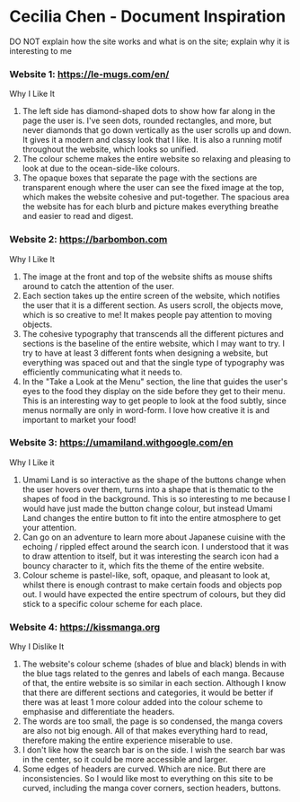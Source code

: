 # Cecilia Chen - Document Inspiration 
DO NOT explain how the site works and what is on the site; explain why it is interesting to me 

### Website 1: https://le-mugs.com/en/
Why I Like It 
1. The left side has diamond-shaped dots to show how far along in the page the user is. I've seen dots, rounded rectangles, and more, but never diamonds that go down vertically as the user scrolls up and down. It gives it a modern and classy look that I like. It is also a running motif throughout the website, which looks so unified. 
2. The colour scheme makes the entire website so relaxing and pleasing to look at due to the ocean-side-like colours. 
3. The opaque boxes that separate the page with the sections are transparent enough where the user can see the fixed image at the top, which makes the website cohesive and put-together. 
The spacious area the website has for each blurb and picture makes everything breathe and easier to read and digest. 

### Website 2: https://barbombon.com 
Why I Like It 
1. The image at the front and top of the website shifts as mouse shifts around to catch the attention of the user. 
2. Each section takes up the entire screen of the website, which notifies the user that it is a different section. As users scroll, the objects move, which is so creative to me! It makes people pay attention to moving objects. 
3. The cohesive typography that transcends all the different pictures and sections is the baseline of the entire website, which I may want to try. I try to have at least 3 different fonts when designing a website, but everything was spaced out and that the single type of typography was efficiently communicating what it needs to.  
4. In the "Take a Look at the Menu" section, the line that guides the user's eyes to the food they display on the side before they get to their menu. This is an interesting way to get people to look at the food subtly, since menus normally are only in word-form. I love how creative it is and important to market your food!  

### Website 3: https://umamiland.withgoogle.com/en 
Why I Like it 
1. Umami Land is so interactive as the shape of the buttons change when the user hovers over them, turns into a shape that is thematic to the shapes of food in the background. This is so interesting to me because I would have just made the button change colour, but instead Umami Land changes the entire button to fit into the entire atmosphere to get your attention. 
2. Can go on an adventure to learn more about Japanese cuisine with the echoing / rippled effect around the search icon. I understood that it was to draw attention to itself, but it was interesting the search icon had a bouncy character to it, which fits the theme of the entire website. 
3. Colour scheme is pastel-like, soft, opaque, and pleasant to look at, whilst there is enough contrast to make certain foods and objects pop out. I would have expected the entire spectrum of colours, but they did stick to a specific colour scheme for each place. 


### Website 4: https://kissmanga.org 
Why I Dislike It 
1. The website's colour scheme (shades of blue and black) blends in with the blue tags related to the genres and labels of each manga. Because of that, the entire website is so similar in each section. Although I know that there are different sections and categories, it would be better if there was at least 1 more colour added into the colour scheme to emphasise and differentiate the headers. 
2. The words are too small, the page is so condensed, the manga covers are also not big enough. All of that makes everything hard to read, therefore making the entire experience miserable to use. 
3. I don't like how the search bar is on the side. I wish the search bar was in the center, so it could be more accessible and larger. 
4. Some edges of headers are curved. Which are nice. But there are inconsistencies. So I would like most to everything on this site to be curved, including the manga cover corners, section headers, buttons. 
